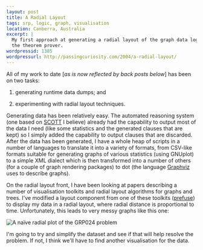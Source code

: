 ```yaml
---
layout: post
title: A Radial Layout
tags: srp, logic, graph, visualisation
location: Canberra, Australia
excerpt: |
  My first approach at generating a radial layout of the graph data logged by
  the theorem prover.
wordpressid: 1385
wordpressurl: http://passingcuriosity.com/2004/a-radial-layout/
---
```


All of my work to date [*as is now reflected by back posts below*] has been on
two tasks:

1. generating runtime data dumps; and

2. experimenting with radial layout techniques.

Generating data has been relatively easy. The automated reasoning system (one
based on [SCOTT][1] I believe) already had the capability to output most of
the data I need (like some statistics and the generated clauses that are kept)
so I simply added the capability to output clauses that are discarded. After
the data has been generated, I have a whole heap of scripts in a number of
languages to translate it into a variety of formats, from CSV-like formats
suitable for generating graphs of various statistics (using GNUplot) to a
simple XML dialect which is then transformed into a number of others (for a
couple of graph rendering packages) to dot (the language [Graphviz][2] uses to
describe graphs).

[1]: http://rsise.anu.edu.au/~jks/scott.html
[2]: http://www.graphviz.org/

On the radial layout front, I have been looking at papers describing a number
of visualisation toolkits and radial layout algorithms for graphs and trees.
I've modified a layout component from one of these toolkits ([prefuse][3]) to
display my data in a radial layout, where radial distance is proportional to
time. Unfortunately, this leads to very messy graphs like this one:

[3]: http://prefuse.sourceforge.net

![A naïve radial plot of the GRP024 problem](/radial/naive/GRP024-1000.png)

I'm going to try and simplify the dataset and see if that will help resolve
the problem. If not, I think we'll have to find another visualisation for the
data.
